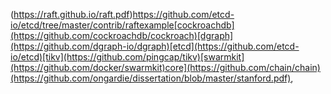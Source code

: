 (https://raft.github.io/raft.pdf)https://github.com/etcd-io/etcd/tree/master/contrib/raftexample[cockroachdb](https://github.com/cockroachdb/cockroach)[dgraph](https://github.com/dgraph-io/dgraph)[etcd](https://github.com/etcd-io/etcd)[tikv](https://github.com/pingcap/tikv)[swarmkit](https://github.com/docker/swarmkit)core](https://github.com/chain/chain)(https://github.com/ongardie/dissertation/blob/master/stanford.pdf),